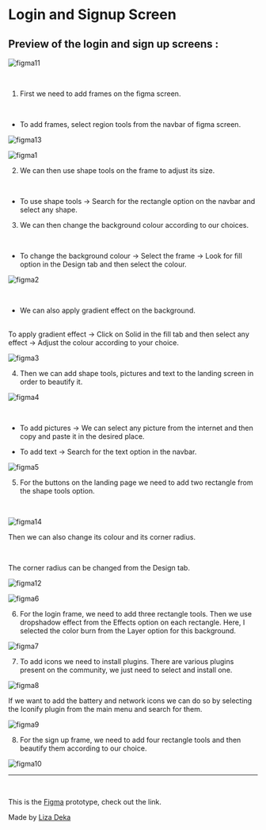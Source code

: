 # Login and Signup Screen

## Preview of the login and sign up screens :

![figma11](https://user-images.githubusercontent.com/56999749/133961011-3ffe38db-f93d-440c-b930-05e1abd664f0.JPG)

<br>

1. First we need to add frames on the figma screen.
<br>

- To add frames, select region tools from the navbar of figma screen.

![figma13](https://user-images.githubusercontent.com/56999749/134530018-579065fd-773d-4702-9f8e-bed016fc16c7.JPG)



![figma1](https://user-images.githubusercontent.com/56999749/133961023-e20d6234-94a7-42b9-a356-3ed54e3e12f7.JPG)

2. We can then use shape tools on the frame to adjust its size.
<br>

- To use shape tools -> Search for the rectangle option on the navbar and select any shape.

3. We can then change the background colour according to our choices.
<br>

- To change the background colour -> Select the frame -> Look for fill option in the Design tab and then select the colour.

![figma2](https://user-images.githubusercontent.com/56999749/133961170-1f9ca4dd-f5cb-4071-ba33-ee0e86093fd9.JPG)

<br>

- We can also apply gradient effect on the background.
<br>
To apply gradient effect -> Click on Solid in the fill tab and then select any effect -> Adjust the colour according to your choice.

![figma3](https://user-images.githubusercontent.com/56999749/133961179-be1da967-009a-448f-80e5-e775d9b6f410.JPG)

4. Then we can add shape tools, pictures and text to the landing screen in order to beautify it.

![figma4](https://user-images.githubusercontent.com/56999749/133961335-a4885d91-c58d-450e-91ab-21cf7c59b1d4.JPG)

<br>

- To add pictures -> We can select any picture from the internet and then copy and paste it in the desired place.

- To add text -> Search for the text option in the navbar.

![figma5](https://user-images.githubusercontent.com/56999749/133961343-e3ea4e1b-93fa-4d53-abf8-952e8482a1ad.JPG)

5. For the buttons on the landing page we need to add two rectangle from the shape tools option. 
<br>

![figma14](https://user-images.githubusercontent.com/56999749/134530572-dd359c22-7c04-4bc9-88db-ab2adf5d53d5.JPG)

Then we can also change its colour and its corner radius.

<br>

The corner radius can be changed from the Design tab.

![figma12](https://user-images.githubusercontent.com/56999749/133962375-699b4152-6a95-43e3-9d49-b362a2810c5e.JPG)


![figma6](https://user-images.githubusercontent.com/56999749/133962116-887d2c94-23fc-4991-8cfb-3f7af41ed6d2.JPG)

6. For the login frame, we need to add three rectangle tools. Then we use dropshadow effect from the Effects option on each rectangle. Here, I selected the color burn from the Layer option for this background.

![figma7](https://user-images.githubusercontent.com/56999749/133964910-94d4c814-bb4d-4db0-9b81-af5ee503eb3f.JPG)

7. To add icons we need to install plugins. There are various plugins present on the community, we just need to select and install one.

![figma8](https://user-images.githubusercontent.com/56999749/133967276-1281c1bb-5c7b-4487-ad52-3ff4b3329047.JPG)

If we want to add the battery and network icons we can do so by selecting the Iconify plugin from the main menu and search for them.

![figma9](https://user-images.githubusercontent.com/56999749/133967499-c68f61a0-2e2a-4d7a-bed3-8bb23cb01853.JPG)

8. For the sign up frame, we need to add four rectangle tools and then beautify them according to our choice.

![figma10](https://user-images.githubusercontent.com/56999749/133967647-9b419a90-a07e-4e0c-8612-3d480866f252.JPG)

<hr>
<br>

This is the [Figma](https://www.figma.com/file/d6CHgJLvUHc7CaZx8v3xHf/Login-Sign-up-UI?node-id=0%3A1) prototype, check out the link.
<br>

Made by [Liza Deka](https://github.com/Baba-Yaga-1)
